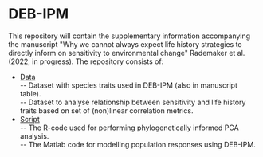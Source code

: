 # DEB-IPM

This repository will contain the supplementary information accompanying the manuscript 
"Why we cannot always expect life history strategies to directly inform on sensitivity to environmental change" Rademaker et al. (2022, in progress).
The repository consists of:

- [Data](Data) <br>
 -- Dataset with species traits used in DEB-IPM (also in manuscript table).<br>
 -- Dataset to analyse relationship between sensitivity and life history traits based on set of (non)linear correlation metrics.<br>
- [Script](Script) <br>
  -- The R-code used for performing phylogenetically informed PCA analysis.<br>
  -- The Matlab code for modelling population responses using DEB-IPM.
 

